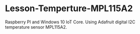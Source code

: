 # Lesson-Temperture-MPL115A2
Raspberry PI and Windows 10 IoT Core. Using Adafruit digital I2C temperature sensor MPL115A2.
